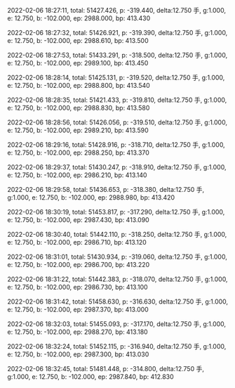 2022-02-06 18:27:11, total: 51427.426, p: -319.440, delta:12.750 手, g:1.000, e: 12.750, b: -102.000, ep: 2988.000, bp: 413.430

2022-02-06 18:27:32, total: 51426.921, p: -319.390, delta:12.750 手, g:1.000, e: 12.750, b: -102.000, ep: 2988.610, bp: 413.500

2022-02-06 18:27:53, total: 51433.291, p: -318.500, delta:12.750 手, g:1.000, e: 12.750, b: -102.000, ep: 2989.100, bp: 413.450

2022-02-06 18:28:14, total: 51425.131, p: -319.520, delta:12.750 手, g:1.000, e: 12.750, b: -102.000, ep: 2988.800, bp: 413.540

2022-02-06 18:28:35, total: 51421.433, p: -319.810, delta:12.750 手, g:1.000, e: 12.750, b: -102.000, ep: 2988.830, bp: 413.580

2022-02-06 18:28:56, total: 51426.056, p: -319.510, delta:12.750 手, g:1.000, e: 12.750, b: -102.000, ep: 2989.210, bp: 413.590

2022-02-06 18:29:16, total: 51428.916, p: -318.710, delta:12.750 手, g:1.000, e: 12.750, b: -102.000, ep: 2988.250, bp: 413.370

2022-02-06 18:29:37, total: 51430.247, p: -318.910, delta:12.750 手, g:1.000, e: 12.750, b: -102.000, ep: 2986.210, bp: 413.140

2022-02-06 18:29:58, total: 51436.653, p: -318.380, delta:12.750 手, g:1.000, e: 12.750, b: -102.000, ep: 2988.980, bp: 413.420

2022-02-06 18:30:19, total: 51453.817, p: -317.290, delta:12.750 手, g:1.000, e: 12.750, b: -102.000, ep: 2987.430, bp: 413.090

2022-02-06 18:30:40, total: 51442.110, p: -318.250, delta:12.750 手, g:1.000, e: 12.750, b: -102.000, ep: 2986.710, bp: 413.120

2022-02-06 18:31:01, total: 51430.934, p: -319.060, delta:12.750 手, g:1.000, e: 12.750, b: -102.000, ep: 2986.700, bp: 413.220

2022-02-06 18:31:22, total: 51442.383, p: -318.070, delta:12.750 手, g:1.000, e: 12.750, b: -102.000, ep: 2986.730, bp: 413.100

2022-02-06 18:31:42, total: 51458.630, p: -316.630, delta:12.750 手, g:1.000, e: 12.750, b: -102.000, ep: 2987.370, bp: 413.000

2022-02-06 18:32:03, total: 51455.093, p: -317.170, delta:12.750 手, g:1.000, e: 12.750, b: -102.000, ep: 2988.270, bp: 413.180

2022-02-06 18:32:24, total: 51452.115, p: -316.940, delta:12.750 手, g:1.000, e: 12.750, b: -102.000, ep: 2987.300, bp: 413.030

2022-02-06 18:32:45, total: 51481.448, p: -314.800, delta:12.750 手, g:1.000, e: 12.750, b: -102.000, ep: 2987.840, bp: 412.830